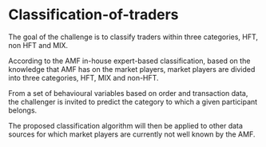 # Classification-of-traders

The goal of the challenge is to classify traders within three categories, HFT, non HFT and MIX.

According to the AMF in-house expert-based classification, based on the knowledge that AMF has on the market players, market players are divided into three categories, HFT, MIX and non-HFT.

From a set of behavioural variables based on order and transaction data, the challenger is invited to predict the category to which a given participant belongs.

The proposed classification algorithm will then be applied to other data sources for which market players are currently not well known by the AMF.
